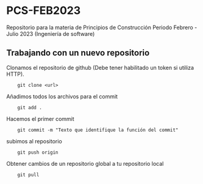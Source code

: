 # PCS-FEB2023

Repositorio para la materia de Principios de Construcción Periodo Febrero - Julio 2023 (Ingeniería de software)


## Trabajando con un nuevo repositorio

Clonamos el repositorio de github (Debe tener habilitado un token si utiliza HTTP).
```ssh
	git clone <url>
```
Añadimos todos los archivos para el commit
```ssh
	git add .
```
Hacemos el primer commit
```ssh
	git commit -m "Texto que identifique la función del commit"
```
subimos al repositorio
```ssh
	git push origin
```
Obtener cambios de un repositorio global a tu repositorio local
```ssh
	git pull
```
